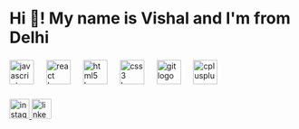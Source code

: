 <h1 align="left">Hi 👋! My name is Vishal and I'm from Delhi</h1>

###

<div align="left">
  <img src="https://cdn.jsdelivr.net/gh/devicons/devicon/icons/javascript/javascript-original.svg" height="43" alt="javascript logo"  />
  <img width="14" />
  <img src="https://cdn.jsdelivr.net/gh/devicons/devicon/icons/react/react-original.svg" height="43" alt="react logo"  />
  <img width="14" />
  <img src="https://cdn.jsdelivr.net/gh/devicons/devicon/icons/html5/html5-original.svg" height="43" alt="html5 logo"  />
  <img width="14" />
  <img src="https://cdn.jsdelivr.net/gh/devicons/devicon/icons/css3/css3-original.svg" height="43" alt="css3 logo"  />
  <img width="14" />
  <img src="https://cdn.jsdelivr.net/gh/devicons/devicon/icons/git/git-original.svg" height="43" alt="git logo"  />
  <img width="14" />
  <img src="https://cdn.jsdelivr.net/gh/devicons/devicon/icons/cplusplus/cplusplus-original.svg" height="43" alt="cplusplus logo"  />
</div>

###

<div align="left">
  <a href="https://www.instagram.com/vishalstark99/" target="_blank">
    <img src="https://img.shields.io/static/v1?message=Instagram&logo=instagram&label=&color=E4405F&logoColor=white&labelColor=&style=for-the-badge" height="35" alt="instagram logo"  />
  </a>
  <a href="https://www.linkedin.com/in/vishalstark99/" target="_blank">
    <img src="https://img.shields.io/static/v1?message=LinkedIn&logo=linkedin&label=&color=0077B5&logoColor=white&labelColor=&style=for-the-badge" height="35" alt="linkedin logo"  />
  </a>
</div>

###
